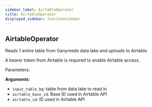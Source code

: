 ```yaml
---
sidebar_label: AirtableOperator
title: AirtableOperator
displayed_sidebar: functionSidebar
---
```


## AirtableOperator

Reads 1 entire table from Ganymede data lake and uploads to Airtable

A bearer token from Airtable is required to enable Airtable access.

Parameters:

**Arguments**:

- `input_table_bq`: table from data lake to read in
- `airtable_base_id`: Base ID used in Airtable API
- `airtable_id`: ID used in Airtable API

